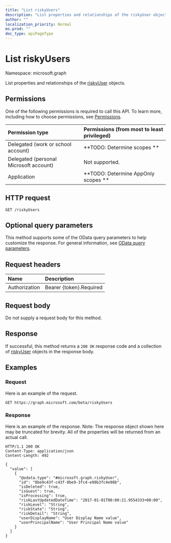 ```yaml
---
title: "List riskyUsers"
description: "List properties and relationships of the riskyUser objects."
author: ""
localization_priority: Normal
ms.prod: ""
doc_type: apiPageType
---
```


# List riskyUsers

Namespace: microsoft.graph

List properties and relationships of the [riskyUser](../resources/riskyuser.md) objects.

## Permissions
One of the following permissions is required to call this API. To learn more, including how to choose permissions, see [Permissions](/concepts/permissions-reference.md).

|Permission type|Permissions (from most to least privileged)|
|:---|:---|
|Delegated (work or school account)|**TODO: Determine scopes **|
|Delegated (personal Microsoft account)|Not supported.|
|Application|**TODO: Determine AppOnly scopes **|

## HTTP request
<!-- {
  "blockType": "ignored"
}
-->
``` http
GET /riskyUsers
```

## Optional query parameters
This method supports some of the OData query parameters to help customize the response. For general information, see [OData query parameters](/graph/query-parameters).

## Request headers
|Name|Description|
|:---|:---|
|Authorization|Bearer {token}.Required|

## Request body
Do not supply a request body for this method.

## Response
If successful, this method returns a `200 OK` response code and a collection of [riskyUser](../resources/riskyuser.md) objects in the response body.

## Examples

### Request
Here is an example of the request.
<!-- {
  "blockType": "request",
  "name": "get_riskyuser"
}
-->
``` http
GET https://graph.microsoft.com/beta/riskyUsers
```

### Response
Here is an example of the response. Note: The response object shown here may be truncated for brevity. All of the properties will be returned from an actual call.
<!-- {
  "blockType": "response",
  "truncated": true,
  "@odata.type": "collection(microsoft.graph.riskyuser)"
}
-->
``` http
HTTP/1.1 200 OK
Content-Type: application/json
Content-Length: 492

{
  "value": [
    {
      "@odata.type": "#microsoft.graph.riskyUser",
      "id": "8be9c43f-c43f-8be9-3fc4-e98b3fc4e98b",
      "isDeleted": true,
      "isGuest": true,
      "isProcessing": true,
      "riskLastUpdatedDateTime": "2017-01-01T00:00:21.9554333+00:00",
      "riskLevel": "String",
      "riskState": "String",
      "riskDetail": "String",
      "userDisplayName": "User Display Name value",
      "userPrincipalName": "User Principal Name value"
    }
  ]
}
```

